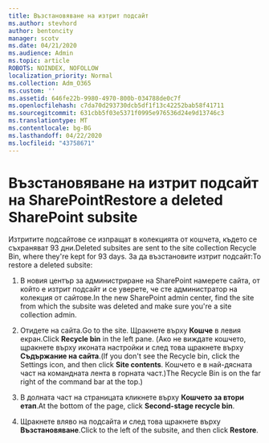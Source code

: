 ```yaml
---
title: Възстановяване на изтрит подсайт
ms.author: stevhord
author: bentoncity
manager: scotv
ms.date: 04/21/2020
ms.audience: Admin
ms.topic: article
ROBOTS: NOINDEX, NOFOLLOW
localization_priority: Normal
ms.collection: Adm_O365
ms.custom: ''
ms.assetid: 646fe22b-9980-4970-800b-034788de0c7f
ms.openlocfilehash: c7da70d293730dcb5df1f13c42252bab58f41711
ms.sourcegitcommit: 631cbb5f03e5371f0995e976536d24e9d13746c3
ms.translationtype: MT
ms.contentlocale: bg-BG
ms.lasthandoff: 04/22/2020
ms.locfileid: "43758671"
---
```

# <a name="restore-a-deleted-sharepoint-subsite"></a><span data-ttu-id="74ef0-102">Възстановяване на изтрит подсайт на SharePoint</span><span class="sxs-lookup"><span data-stu-id="74ef0-102">Restore a deleted SharePoint subsite</span></span>

<span data-ttu-id="74ef0-103">Изтритите подсайтове се изпращат в колекцията от кошчета, където се съхраняват 93 дни.</span><span class="sxs-lookup"><span data-stu-id="74ef0-103">Deleted subsites are sent to the site collection Recycle Bin, where they're kept for 93 days.</span></span> <span data-ttu-id="74ef0-104">За да възстановите изтрит подсайт:</span><span class="sxs-lookup"><span data-stu-id="74ef0-104">To restore a deleted subsite:</span></span>
  
1. <span data-ttu-id="74ef0-105">В новия център за администриране на SharePoint намерете сайта, от който е изтрит подсайт и се уверете, че сте администратор на колекция от сайтове.</span><span class="sxs-lookup"><span data-stu-id="74ef0-105">In the new SharePoint admin center, find the site from which the subsite was deleted and make sure you're a site collection admin.</span></span> 
    
2. <span data-ttu-id="74ef0-106">Отидете на сайта.</span><span class="sxs-lookup"><span data-stu-id="74ef0-106">Go to the site.</span></span> <span data-ttu-id="74ef0-107">Щракнете върху **Кошче** в левия екран.</span><span class="sxs-lookup"><span data-stu-id="74ef0-107">Click **Recycle bin** in the left pane.</span></span> <span data-ttu-id="74ef0-108">(Ако не виждате кошчето, щракнете върху иконата настройки и след това щракнете върху **Съдържание на сайта**.</span><span class="sxs-lookup"><span data-stu-id="74ef0-108">(If you don't see the Recycle bin, click the Settings icon, and then click **Site contents**.</span></span> <span data-ttu-id="74ef0-109">Кошчето е в най-дясната част на командната лента в горната част.)</span><span class="sxs-lookup"><span data-stu-id="74ef0-109">The Recycle Bin is on the far right of the command bar at the top.)</span></span>
    
3. <span data-ttu-id="74ef0-110">В долната част на страницата кликнете върху **Кошчето за втори етап**.</span><span class="sxs-lookup"><span data-stu-id="74ef0-110">At the bottom of the page, click **Second-stage recycle bin**.</span></span>
    
4. <span data-ttu-id="74ef0-111">Щракнете вляво на подсайта и след това щракнете върху **Възстановяване**.</span><span class="sxs-lookup"><span data-stu-id="74ef0-111">Click to the left of the subsite, and then click **Restore**.</span></span>
    

